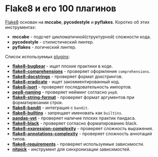 # Flake8 и его 100 плагинов

[Flake8](https://github.com/PyCQA/flake8)  основан на **mccabe**, **pycodestyle** и **pyflakes**. 
Коротко об этих инструментах:
- **mccabe** - подсчет цикломатичной(структурной) сложности кода.
- **pycodestyle** - стилистический линтер.
- **pyflakes** - логический линтер.

Список используемых [plugins](https://github.com/DmytroLitvinov/awesome-flake8-extensions):
- [**flake8-bugbear**](https://github.com/PyCQA/flake8-bugbear) - ищет плохие практики в коде. 
- [**flake8-comprehensions**](https://github.com/adamchainz/flake8-comprehensions) - проверяет оформление `comprehensions`.
- [**flake8-docstrings**](https://github.com/PyCQA/flake8-docstrings) - проверяет формат докстрингов.
- [**flake8-eradicate**](https://github.com/wemake-services/flake8-eradicate) - ищет закомментированный код.
- [**flake8-isort**](https://github.com/gforcada/flake8-isort) - проверяет последовательность импортов.
- [**pep8-naming**](https://github.com/PyCQA/pep8-naming) - проверяет нейминг согласно `pep8`.
- [**flake8-string-format**](https://github.com/xZise/flake8-string-format) - проверяет формат аргументов при форматирвоании строк.
- [**flake8-bandit**](https://github.com/tylerwince/flake8-bandit) - интеграция с `bandit`.
- [**flake8-builtins**](https://github.com/gforcada/flake8-builtins) - запрещает именовать как `builtins`.
- [**pandas-vet**](https://github.com/deppen8/pandas-vet) - проверяет наличие плохих практик пандаса.
- [**flake8-black**](https://github.com/peterjc/flake8-black) - проверяет согласно форматированию black.
- [**flake8-expression-complexity**](https://github.com/best-doctor/flake8-expression-complexity) - проверяет сложность выражения.
- [**flake8-annotations-complexity**](https://github.com/best-doctor/flake8-annotations-complexity) - проверяет сложность аннотаций типов.
- [**flake8-requirements**](https://github.com/Arkq/flake8-requirements) - проверяет используемые зависимости.
- [**nitpick**](https://github.com/andreoliwa/nitpick) - инструмент для синхронизации зависимостей.